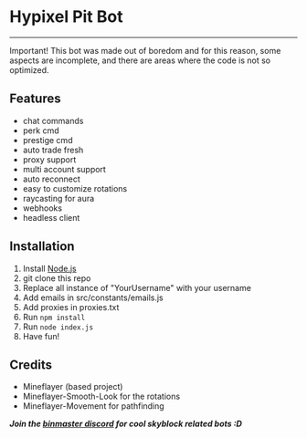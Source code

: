 # Hypixel Pit Bot

----

Important! This bot was made out of boredom and for this reason, some aspects are incomplete, and there are areas where the code is not so optimized.

## Features
- chat commands
- perk cmd
- prestige cmd
- auto trade fresh
- proxy support
- multi account support
- auto reconnect
- easy to customize rotations
- raycasting for aura
- webhooks
- headless client

## Installation
1. Install [Node.js](https://nodejs.org/en/download/)
2. git clone this repo
3. Replace all instance of "YourUsername" with your username
4. Add emails in src/constants/emails.js
5. Add proxies in proxies.txt
6. Run `npm install`
7. Run `node index.js`
8. Have fun!

## Credits
- Mineflayer (based project)
- Mineflayer-Smooth-Look for the rotations
- Mineflayer-Movement for pathfinding

***Join the [binmaster discord](https://discord.gg/binmaster) for cool skyblock related bots :D***
